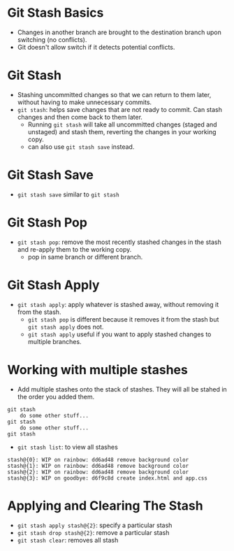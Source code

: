 # Git Stash Basics

- Changes in another branch are brought to the destination branch upon switching (no conflicts).
- Git doesn't allow switch if it detects potential conflicts.

# Git Stash

- Stashing uncommitted changes so that we can return to them later, without having to make unnecessary commits.
- `git stash`: helps save changes that are not ready to commit. Can stash changes and then come back to them later.
    - Running `git stash` will take all uncommitted changes (staged and unstaged) and stash them, reverting the changes in your working copy.
    - can also use `git stash save` instead.

# Git Stash Save

- `git stash save` similar to `git stash`

# Git Stash Pop

- `git stash pop`: remove the most recently stashed changes in the stash and re-apply them to the working copy.
    - pop in same branch or different branch.

# Git Stash Apply

- `git stash apply`: apply whatever is stashed away, without removing it from the stash. 
    - `git stash pop` is different because it removes it from the stash but `git stash apply` does not.
    - `git stash apply` useful if you want to apply stashed changes to multiple branches.

# Working with multiple stashes

- Add multiple stashes onto the stack of stashes. They will all be stahed in the order you added them.

```
git stash
    do some other stuff...
git stash
    do some other stuff...
git stash
```

- `git stash list`: to view all stashes

```git
stash@{0}: WIP on rainbow: dd6ad48 remove background color
stash@{1}: WIP on rainbow: dd6ad48 remove background color
stash@{2}: WIP on rainbow: dd6ad48 remove background color
stash@{3}: WIP on goodbye: d6f9c8d create index.html and app.css
```

# Applying and Clearing The Stash

- `git stash apply stash@{2}`: specify a particular stash
- `git stash drop stash@{2}`: remove a particular stash
- `git stash clear`: removes all stash
